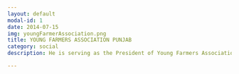 ```yaml
---
layout: default
modal-id: 1
date: 2014-07-15
img: youngFarmerAssociation.png
title: YOUNG FARMERS ASSOCIATION PUNJAB
category: social
description: He is serving as the President of Young Farmers Association Punjab. This Association is working for the benefits of farmer in the State of Punjab. It has the strength of over 10000 members. It has a campus situated on Dr. Amrik Singh Cheema Marg at village Rakhra District Patiala, Punjab. The association helps farmers by providing them with new seeds and technology. It also organizes Kisan Melas to educate farmers on new techniques used in farming. The Association is run by an elected board of directors.

---
```

